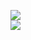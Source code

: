 [![](https://img.shields.io/badge/Made%20With-Github%20Spray-lightgrey.svg?style=for-the-badge&logo=github)](https://github.com/Annihil/github-spray#12822)  
[![](https://i.imgur.com/2DrTn0Z.gif)](https://github.com/Annihil/github-spray)